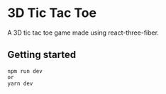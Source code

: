 # 3D Tic Tac Toe

A 3D tic tac toe game made using react-three-fiber. 

## Getting started
```
npm run dev 
or
yarn dev
```
